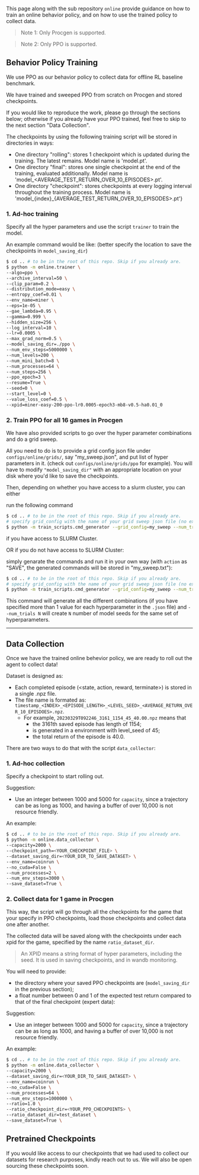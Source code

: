 
This page along with the sub repository `online` provide guidance on how to train an online behavior policy, and on how to use the trained policy to collect data.

> Note 1: Only Procgen is supported.

> Note 2: Only PPO is supported.

## Behavior Policy Training

We use PPO as our behavior policy to collect data for offline RL baseline benchmark.

We have trained and sweeped PPO from scratch on Procgen and stored checkpoints.

If you would like to reproduce the work, please go through the sections below; otherwise if you already have your PPO trained, feel free to 
skip to the next section "Data Collection".

The checkpoints by using the following training script will be stored in directories in ways:
- One directory "rolling": stores 1 checkpoint which is updated during the training. The latest remains. Model name is 'model.pt'.
- One directory "final": stores one single checkpoint at the end of the training, evaluated additionally. Model name is 'model_<AVERAGE_TEST_RETURN_OVER_10_EPISODES>.pt'.
- One directory "checkpoint": stores checkpoints at every logging interval throughout the training process. Model name is 'model_{index}_{AVERAGE_TEST_RETURN_OVER_10_EPISODES>.pt'}


### 1. Ad-hoc training

Specify all the hyper parameters and use the script `trainer` to train the model.

An example command would be like: (better specify the location to save the checkpoints in `model_saving_dir`)

```bash
$ cd .. # to be in the root of this repo. Skip if you already are.
$ python -m online.trainer \
--algo=ppo \
--archive_interval=50 \
--clip_param=0.2 \
--distribution_mode=easy \
--entropy_coef=0.01 \
--env_name=miner \
--eps=1e-05 \
--gae_lambda=0.95 \
--gamma=0.999 \
--hidden_size=256 \
--log_interval=10 \
--lr=0.0005 \
--max_grad_norm=0.5 \
--model_saving_dir=./ppo \
--num_env_steps=5000000 \
--num_levels=200 \
--num_mini_batch=8 \
--num_processes=64 \
--num_steps=256 \
--ppo_epoch=3 \
--resume=True \
--seed=0 \
--start_level=0 \
--value_loss_coef=0.5 \
--xpid=miner-easy-200-ppo-lr0.0005-epoch3-mb8-v0.5-ha0.01_0
```

### 2. Train PPO for all 16 games in Procgen

We have also provided scripts to go over the hyper parameter combinations and do a grid sweep.

All you need to do is to provide a grid config json file under `configs/online/grids/`, say "my_sweep.json", and put list of hyper parameters in it. (check out `configs/online/grids/ppo` for example). You will have to modify `"model_saving_dir"` with an appropriate location on your disk where you'd like to save the checkpoints.

Then, depending on whether you have access to a slurm cluster, you can either

run the following command
```bash
$ cd .. # to be in the root of this repo. Skip if you already are.
# specify grid_config with the name of your grid sweep json file (no extension).
$ python -m train_scripts.cmd_generator --grid_config=my_sweep --num_trials 5 --action SLURM --job_name="my_sweep_of_ppo"
```
if you have access to SLURM Cluster.

OR if you do not have access to SLURM Cluster:

simply genarate the commands and run it in your own way (with `action` as "SAVE", the generated commands will be stored in "my_sweep.txt"):
```bash
$ cd .. # to be in the root of this repo. Skip if you already are.
# specify grid_config with the name of your grid sweep json file (no extension).
$ python -m train_scripts.cmd_generator --grid_config=my_sweep --num_trials 5 --action SAVE 
```

This command will generate all the different combinations (if you have specified more than 1 value for each hyperparameter in the `.json` file) and `--num_trials N` will create `N` number of model seeds for the same set of hyperparameters.

---

## Data Collection

Once we have the trained online behevior policy, we are ready to roll out the agent to collect data!

Dataset is designed as:
- Each completed episode (<state, action, reward, terminate>) is stored in a single .npz file.
- The file name is formated as: `timestamp_<INDEX>_<EPISODE_LENGTH>_<LEVEL_SEED>_<AVERAGE_RETURN_OVER_10_EPISDOES>.npz`. 
  - For example, `20230329T092246_3161_1154_45_40.00.npz` means that 
    - the 3161th saved episode has length of 1154;
    - is generated in a environment with level_seed of 45;
    - the total return of the episode is 40.0.

There are two ways to do that with the script `data_collector`:

### 1. Ad-hoc collection

Specify a checkpoint to start rolling out.

Suggestion:
- Use an integer between 1000 and 5000 for `capacity`, since a trajectory can be as long as 1000, and having a buffer of over 10,000 is not resource friendly.

An example:
```bash
$ cd .. # to be in the root of this repo. Skip if you already are.
$ python -m online.data_collector \
--capacity=2000 \
--checkpoint_path=<YOUR_CHECKPOINT_FILE> \
--dataset_saving_dir=<YOUR_DIR_TO_SAVE_DATASET> \
--env_name=coinrun \
--no_cuda=False \
--num_processes=2 \
--num_env_steps=3000 \
--save_dataset=True \
```

### 2. Collect data for 1 game in Procgen 

This way, the script will go through all the checkpoints for the game that your specify in PPO checkpoints, load those checkpoints and collect data one after another.

The collected data will be saved along with the checkpoints under each xpid for the game, specified by the name `ratio_dataset_dir`.

> An XPID means a string format of hyper parameters, including the seed. It is used in saving checkpoints, and in wandb monitoring.

You will need to provide:
- the directory where your saved PPO checkpoints are (`model_saving_dir` in the previous section);
- a float number between 0 and 1 of the expected test return compared to that of the final checkpoint (expert data):

Suggestion:
- Use an integer between 1000 and 5000 for `capacity`, since a trajectory can be as long as 1000, and having a buffer of over 10,000 is not resource friendly.

An example:
```bash
$ cd .. # to be in the root of this repo. Skip if you already are.
$ python -m online.data_collector \
--capacity=2000 \
--dataset_saving_dir=<YOUR_DIR_TO_SAVE_DATASET> \
--env_name=coinrun \
--no_cuda=False \
--num_processes=64 \
--num_env_steps=1000000 \
--ratio=1.0 \
--ratio_checkpoint_dir=<YOUR_PPO_CHECKPOINTS> \
--ratio_dataset_dir=test_dataset \
--save_dataset=True \
```

## Pretrained Checkpoints

If you would like access to our checkpoints that we had used to collect our datasets for research purposes, kindly reach out to us. We will also be open sourcing these checkpoints soon. 
